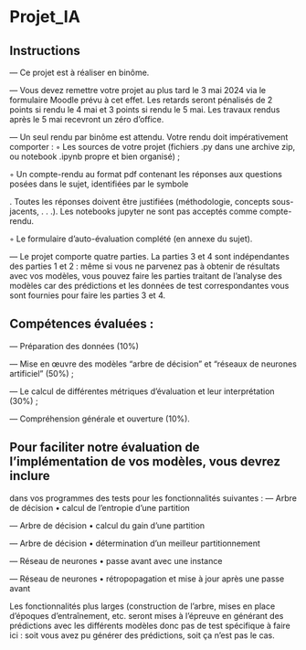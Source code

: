 # Projet_IA

## Instructions
— Ce projet est à réaliser en binôme.

— Vous devez remettre votre projet au plus tard le 3 mai 2024 via le formulaire Moodle prévu à
cet effet. Les retards seront pénalisés de 2 points si rendu le 4 mai et 3 points si rendu le 5 mai.
Les travaux rendus après le 5 mai recevront un zéro d’office.

— Un seul rendu par binôme est attendu. Votre rendu doit impérativement comporter :
◦ Les sources de votre projet (fichiers .py dans une archive zip, ou notebook .ipynb propre et
bien organisé) ;

◦ Un compte-rendu au format pdf contenant les réponses aux questions posées dans le sujet,
identifiées par le symbole

. Toutes les réponses doivent être justifiées (méthodologie,
concepts sous-jacents, . . .). Les notebooks jupyter ne sont pas acceptés comme compte-rendu.

◦ Le formulaire d’auto-évaluation complété (en annexe du sujet).

— Le projet comporte quatre parties. La parties 3 et 4 sont indépendantes des parties 1 et 2 : même
si vous ne parvenez pas à obtenir de résultats avec vos modèles, vous pouvez faire les parties
traitant de l’analyse des modèles car des prédictions et les données de test correspondantes vous
sont fournies pour faire les parties 3 et 4.

## Compétences évaluées :
— Préparation des données (10%)

— Mise en œuvre des modèles “arbre de décision” et “réseaux de neurones artificiel” (50%) ;

— Le calcul de différentes métriques d’évaluation et leur interprétation (30%) ;

— Compréhension générale et ouverture (10%).


## Pour faciliter notre évaluation de l’implémentation de vos modèles, vous devrez inclure
dans vos programmes des tests pour les fonctionnalités suivantes :
— Arbre de décision • calcul de l’entropie d’une partition

— Arbre de décision • calcul du gain d’une partition

— Arbre de décision • détermination d’un meilleur partitionnement

— Réseau de neurones • passe avant avec une instance

— Réseau de neurones • rétropopagation et mise à jour après une passe avant

Les fonctionnalités plus larges (construction de l’arbre, mises en place d’époques d’entraı̂nement, etc.
 seront mises à l’épreuve en générant des prédictions avec les différents modèles donc pas de test spécifique à faire ici : soit vous avez pu générer des prédictions, soit ça n’est pas le cas.
